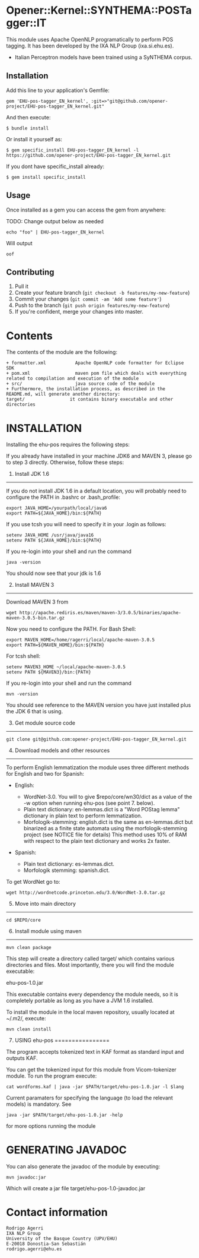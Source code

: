 # Opener::Kernel::SYNTHEMA::POSTagger::IT

This module uses Apache OpenNLP programatically to perform POS tagging.
It has been developed by the IXA NLP Group (ixa.si.ehu.es).

+ Italian Perceptron models have been trained using a SyNTHEMA corpus.

## Installation

Add this line to your application's Gemfile:

    gem 'EHU-pos-tagger_EN_kernel', :git=>"git@github.com/opener-project/EHU-pos-tagger_EN_kernel.git"

And then execute:

    $ bundle install

Or install it yourself as:

    $ gem specific_install EHU-pos-tagger_EN_kernel -l https://github.com/opener-project/EHU-pos-tagger_EN_kernel.git


If you dont have specific_install already:

    $ gem install specific_install

## Usage

Once installed as a gem you can access the gem from anywhere:


TODO: Change output below as needed
````shell
echo "foo" | EHU-pos-tagger_EN_kernel
````

Will output

````
oof
````

## Contributing

1. Pull it
2. Create your feature branch (`git checkout -b features/my-new-feature`)
3. Commit your changes (`git commit -am 'Add some feature'`)
4. Push to the branch (`git push origin features/my-new-feature`)
5. If you're confident, merge your changes into master.



Contents
========

The contents of the module are the following:

    + formatter.xml           Apache OpenNLP code formatter for Eclipse SDK
    + pom.xml                 maven pom file which deals with everything related to compilation and execution of the module
    + src/                    java source code of the module
    + Furthermore, the installation process, as described in the README.md, will generate another directory:
    target/                 it contains binary executable and other directories


INSTALLATION
============

Installing the ehu-pos requires the following steps:

If you already have installed in your machine JDK6 and MAVEN 3, please go to step 3
directly. Otherwise, follow these steps:

1. Install JDK 1.6
-------------------

If you do not install JDK 1.6 in a default location, you will probably need to configure the PATH in .bashrc or .bash_profile:

````shell
export JAVA_HOME=/yourpath/local/java6
export PATH=${JAVA_HOME}/bin:${PATH}
````

If you use tcsh you will need to specify it in your .login as follows:

````shell
setenv JAVA_HOME /usr/java/java16
setenv PATH ${JAVA_HOME}/bin:${PATH}
````

If you re-login into your shell and run the command

````shell
java -version
````

You should now see that your jdk is 1.6

2. Install MAVEN 3
------------------

Download MAVEN 3 from

````shell
wget http://apache.rediris.es/maven/maven-3/3.0.5/binaries/apache-maven-3.0.5-bin.tar.gz
````

Now you need to configure the PATH. For Bash Shell:

````shell
export MAVEN_HOME=/home/ragerri/local/apache-maven-3.0.5
export PATH=${MAVEN_HOME}/bin:${PATH}
````

For tcsh shell:

````shell
setenv MAVEN3_HOME ~/local/apache-maven-3.0.5
setenv PATH ${MAVEN3}/bin:{PATH}
````

If you re-login into your shell and run the command

````shell
mvn -version
````

You should see reference to the MAVEN version you have just installed plus the JDK 6 that is using.

3. Get module source code
--------------------------

````shell
git clone git@github.com:opener-project/EHU-pos-tagger_EN_kernel.git
````

4. Download models and other resources
--------------------------------------

To perform English lemmatization the module uses three different methods for English and two for Spanish:

+ English:
    + WordNet-3.0. You will to give $repo/core/wn30/dict as a value of the -w option when running ehu-pos (see point 7. below).
    + Plain text dictionary: en-lemmas.dict is a "Word POStag lemma" dictionary in plain text to perform lemmatization.
    + Morfologik-stemming: english.dict is the same as en-lemmas.dict but binarized as a finite state automata using the
      morfologik-stemming project (see NOTICE file for details) This method uses 10% of RAM with respect to the plain text
     dictionary and works 2x faster.

+ Spanish:
    + Plain text dictionary: es-lemmas.dict.
    + Morfologik stemming: spanish.dict.

To get WordNet go to:

````shell
wget http://wordnetcode.princeton.edu/3.0/WordNet-3.0.tar.gz
````

5. Move into main directory
---------------------------

````shell
cd $REPO/core
````

6. Install module using maven
-----------------------------

````shell
mvn clean package
````

This step will create a directory called target/ which contains various directories and files.
Most importantly, there you will find the module executable:

ehu-pos-1.0.jar

This executable contains every dependency the module needs, so it is completely portable as long
as you have a JVM 1.6 installed.

To install the module in the local maven repository, usually located at ~/.m2/, execute:

````shell
mvn clean install
````

7. USING ehu-pos
================

The program accepts tokenized text in KAF format as standard input and outputs KAF.

You can get the tokenized input for this module from Vicom-tokenizer module. To run the program execute:

````shell
cat wordforms.kaf | java -jar $PATH/target/ehu-pos-1.0.jar -l $lang
````

Current paramaters for specifying the language (to load the relevant models) is mandatory. See

````shell
java -jar $PATH/target/ehu-pos-1.0.jar -help
````

for more options running the module


GENERATING JAVADOC
==================

You can also generate the javadoc of the module by executing:

````shell
mvn javadoc:jar
````

Which will create a jar file target/ehu-pos-1.0-javadoc.jar


Contact information
===================

````shell
Rodrigo Agerri
IXA NLP Group
University of the Basque Country (UPV/EHU)
E-20018 Donostia-San Sebastián
rodrigo.agerri@ehu.es
````
